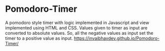 # Pomodoro-Timer
A pomodoro style timer with logic implemented in Javascript and view implemented using HTML and CSS. Values given to timer as input are converted to absolute values. So, all the negative values as input set the timer to a positive value as input.
https://invaibhavdev.github.io/Pomodoro-Timer/
